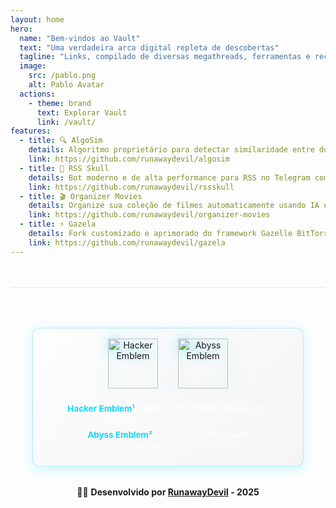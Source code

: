 ```yaml
---
layout: home
hero:
  name: "Bem-vindos ao Vault"
  text: "Uma verdadeira arca digital repleta de descobertas"
  tagline: "Links, compilado de diversas megathreads, ferramentas e recursos incríveis que encontrei pelo caminho. Tudo organizado para curiosos, desenvolvedores, hackers éticos e amantes da tecnologia."
  image:
    src: /pablo.png
    alt: Pablo Avatar
  actions:
    - theme: brand
      text: Explorar Vault
      link: /vault/
features:
  - title: 🔍 AlgoSim
    details: Algoritmo proprietário para detectar similaridade entre documentos de texto, especialmente útil para consolidação de conteúdo duplicado ou relacionado.
    link: https://github.com/runawaydevil/algosim
  - title: 🤖 RSS Skull
    details: Bot moderno e de alta performance para RSS no Telegram com descoberta inteligente de feeds e suporte multi-formato.
    link: https://github.com/runawaydevil/rssskull
  - title: 🎬 Organizer Movies
    details: Organize sua coleção de filmes automaticamente usando IA e a API do The Movie Database (TMDB).
    link: https://github.com/runawaydevil/organizer-movies
  - title: ⚡ Gazela
    details: Fork customizado e aprimorado do framework Gazelle BitTorrent tracker, focado em experiência do desenvolvedor e práticas modernas de deployment.
    link: https://github.com/runawaydevil/gazela
---
```


<div style="text-align: center; margin-top: 3rem; padding: 2rem; border-top: 1px solid rgba(0, 212, 255, 0.2);">

<div class="emblems-section-container">
  <div class="emblems-wrapper">
    <div class="emblem-item">
      <img src="/Hacker_Emblem.png" alt="Hacker Emblem" class="emblem-image" />
    </div>
    <div class="emblem-item">
      <img src="/abyss.png" alt="Abyss Emblem" class="emblem-image" />
    </div>
  </div>
  <div class="emblem-descriptions-wrapper">
    <p class="emblem-description">
      <strong>Hacker Emblem¹</strong> - Símbolo da cultura hacker Unix<br>
      <em>Inspirado por Eric S. Raymond</em>
    </p>
    <p class="emblem-description">
      <strong>Abyss Emblem²</strong> - Símbolo de Red Team<br>
      <em>Criador deste site faz parte de Red Team</em>
    </p>
  </div>
</div>

🏴‍☠️ **Desenvolvido por [RunawayDevil](https://pablo.space) - 2025**

</div>

<style>
.emblems-section-container {
  margin: 2rem auto;
  padding: 1rem;
  background: linear-gradient(135deg, rgba(255, 255, 255, 0.15), rgba(200, 200, 200, 0.15));
  border-radius: 12px;
  border: 1px solid rgba(0, 212, 255, 0.3);
  box-shadow: 0 4px 20px rgba(0, 212, 255, 0.2);
  transition: all 0.3s ease;
  display: flex;
  flex-direction: column;
  align-items: center;
  max-width: 400px;
}

.emblems-section-container:hover {
  transform: translateY(-2px);
  box-shadow: 0 8px 30px rgba(0, 212, 255, 0.3);
  border-color: rgba(0, 212, 255, 0.5);
}

.emblems-wrapper {
  display: flex;
  justify-content: center;
  gap: 2rem;
  margin-bottom: 1rem;
  flex-wrap: wrap;
}

.emblem-item {
  text-align: center;
}

.emblem-image {
  width: 80px;
  height: 80px;
  filter: drop-shadow(0 0 10px rgba(0, 212, 255, 0.5));
  transition: all 0.3s ease;
}

.emblems-section-container:hover .emblem-image {
  filter: drop-shadow(0 0 15px rgba(0, 212, 255, 0.8));
}

.emblem-image:hover {
  transform: scale(1.1);
}

.emblem-descriptions-wrapper {
  text-align: center;
}

.emblem-description {
  margin: 0.5rem 0;
  color: rgba(255, 255, 255, 0.9);
  font-size: 0.85rem;
  line-height: 1.3;
}

.emblem-description strong {
  color: #00d4ff;
  font-weight: 600;
}

.emblem-description em {
  color: rgba(255, 255, 255, 0.7);
  font-style: italic;
  font-size: 0.8rem;
}

@media (max-width: 768px) {
  .emblems-section-container {
    padding: 0.75rem;
    max-width: 90%;
  }
  
  .emblems-wrapper {
    gap: 1.5rem;
  }
  
  .emblem-image {
    width: 60px;
    height: 60px;
  }
  
  .emblem-description {
    font-size: 0.75rem;
  }
  
  .emblem-description em {
    font-size: 0.7rem;
  }
}
</style>